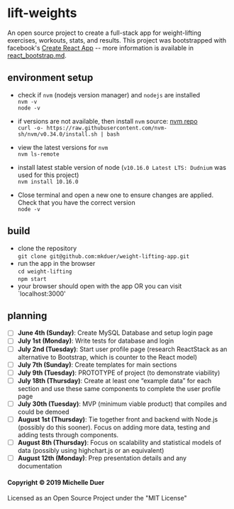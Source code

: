 # **lift**-weights

An open source project to create a full-stack app for weight-lifting exercises, workouts, stats, and results. This project was bootstrapped with facebook's [Create React App](https://github.com/facebook/create-react-app) -- more information is available in [react\_bootstrap.md](react_bootstrap.md).

## environment setup

* check if `nvm` (nodejs version manager) and `nodejs` are installed  
`nvm -v`  
`node -v`  

* if versions are not available, then install `nvm` source: [nvm repo](https://github.com/nvm-sh/nvm)   
`curl -o- https://raw.githubusercontent.com/nvm-sh/nvm/v0.34.0/install.sh | bash`  

* view the latest versions for `nvm `  
`nvm ls-remote`  

* install latest stable version of node (`v10.16.0 Latest LTS: Dudnium` was used for this project)  
`nvm install 10.16.0 ` 

* Close terminal and open a new one to ensure changes are applied. Check that you have the correct version  
`node -v  `


## build

* clone the repository   
`git clone git@github.com:mkduer/weight-lifting-app.git ` 
* run the app in the browser  
  `cd weight-lifting `  
  `npm start`  
* your browser should open with the app OR you can visit `localhost:3000'  


## planning
- [ ] **June 4th (Sunday)**: Create MySQL Database and setup login page
- [ ] **July 1st (Monday)**: Write tests for database and login
- [ ] **July 2nd (Tuesday)**: Start user profile page (research ReactStack as an alternative to Bootstrap, which is counter to the React model)
- [ ] **July 7th (Sunday)**: Create templates for main sections
- [ ] **July 9th (Tuesday)**: PROTOTYPE of project (to demonstrate viability)
- [ ] **July 18th (Thursday)**: Create at least one “example data” for each section and use these same components to complete the user profile page
- [ ] **July 30th (Tuesday)**: MVP (minimum viable product) that compiles and could be demoed
- [ ] **August 1st (Thursday)**: Tie together front and backend with Node.js (possibly do this sooner). Focus on adding more data, testing and adding tests through components. 
- [ ] **August 8th (Thursday)**: Focus on scalability and statistical models of data (possibly using highchart.js or an equivalent)
- [ ] **August 12th (Monday)**: Prep presentation details and any documentation

#### Copyright © 2019 Michelle Duer
Licensed as an Open Source Project under the "MIT License" 
